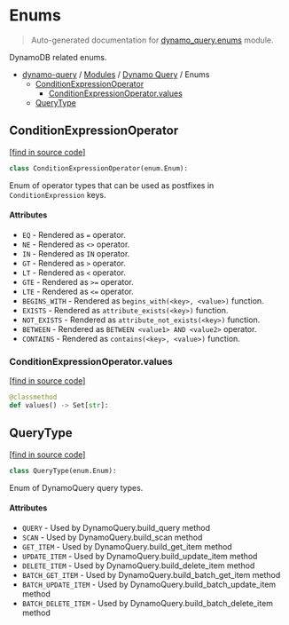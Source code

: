 # Enums

> Auto-generated documentation for [dynamo_query.enums](https://github.com/altitudenetworks/dynamo_query/blob/master/dynamo_query/enums.py) module.

DynamoDB related enums.

- [dynamo-query](../README.md#dynamo-query) / [Modules](../MODULES.md#dynamo-query-modules) / [Dynamo Query](index.md#dynamo-query) / Enums
    - [ConditionExpressionOperator](#conditionexpressionoperator)
        - [ConditionExpressionOperator.values](#conditionexpressionoperatorvalues)
    - [QueryType](#querytype)

## ConditionExpressionOperator

[[find in source code]](https://github.com/altitudenetworks/dynamo_query/blob/master/dynamo_query/enums.py#L40)

```python
class ConditionExpressionOperator(enum.Enum):
```

Enum of operator types that can be used as postfixes in `ConditionExpression` keys.

#### Attributes

- `EQ` - Rendered as `=` operator.
- `NE` - Rendered as `<>` operator.
- `IN` - Rendered as `IN` operator.
- `GT` - Rendered as `>` operator.
- `LT` - Rendered as `<` operator.
- `GTE` - Rendered as `>=` operator.
- `LTE` - Rendered as `<=` operator.
- `BEGINS_WITH` - Rendered as `begins_with(<key>, <value>)` function.
- `EXISTS` - Rendered as `attribute_exists(<key>)` function.
- `NOT_EXISTS` - Rendered as `attribute_not_exists(<key>)` function.
- `BETWEEN` - Rendered as `BETWEEN <value1> AND <value2>` operator.
- `CONTAINS` - Rendered as `contains(<key>, <value>)` function.

### ConditionExpressionOperator.values

[[find in source code]](https://github.com/altitudenetworks/dynamo_query/blob/master/dynamo_query/enums.py#L72)

```python
@classmethod
def values() -> Set[str]:
```

## QueryType

[[find in source code]](https://github.com/altitudenetworks/dynamo_query/blob/master/dynamo_query/enums.py#L15)

```python
class QueryType(enum.Enum):
```

Enum of DynamoQuery query types.

#### Attributes

- `QUERY` - Used by DynamoQuery.build_query method
- `SCAN` - Used by DynamoQuery.build_scan method
- `GET_ITEM` - Used by DynamoQuery.build_get_item method
- `UPDATE_ITEM` - Used by DynamoQuery.build_update_item method
- `DELETE_ITEM` - Used by DynamoQuery.build_delete_item method
- `BATCH_GET_ITEM` - Used by DynamoQuery.build_batch_get_item method
- `BATCH_UPDATE_ITEM` - Used by DynamoQuery.build_batch_update_item method
- `BATCH_DELETE_ITEM` - Used by DynamoQuery.build_batch_delete_item method
